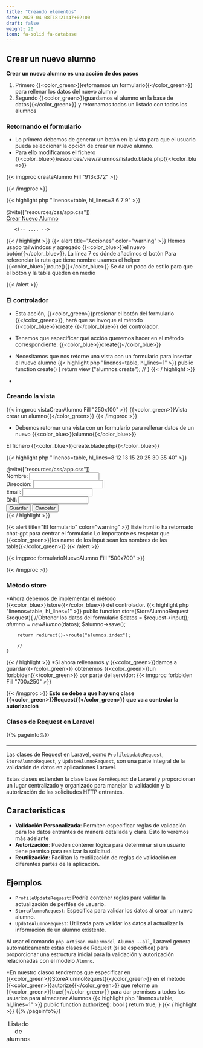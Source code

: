 ```yaml
---
title: "Creando elementos"
date: 2023-04-08T18:21:47+02:00
draft: false
weight: 20
icon: fa-solid fa-database
---
```

## Crear un nuevo alumno

**Crear un nuevo alumno es una acción de dos pasos**

1. Primero {{<color_green>}}retornamos un formulario{{</color_green>}} para rellenar los datos del nuevo alumno
2. Segundo {{<color_green>}}guardamos el alumno en la base de datos{{</color_green>}} y retornamos todos un listado con todos los alumnos

### Retornando el formulario


* Lo primero debemos de generar un botón en la vista para que el usuario pueda seleccionar la opción de crear un nuevo
  alumno.
* Para ello modificamos el fichero {{<color_blue>}}resources/view/alumnos/listado.blade.php{{</color_blue>}}

{{< imgproc createAlumno Fill "913x372" >}}

{{< /imgproc >}}

  {{< highlight php "linenos=table, hl_lines=3 6 7 9" >}}

<head>
<!-- ....  -->
    @vite(["resources/css/app.css"])
</head>
<body>
<div class="flex flex-col justify-center items-center w-full">
<a href="{{route("alumnos.create")}}" class="bg-amber-700 text-4xl text-white p-5 m-5 rounded-3xl outline-4  ">Crear Nuevo Alumno</a>
    <table>
        <caption class="text-3xl text-green-800 mb-5">Listado de alumnos</caption>

       <!-- .... -->

</div>

{{< / highlight >}}
{{< alert title="Acciones" color="warning" >}}
Hemos usado tailwindcss y agregado {{<color_blue>}}el nuevo botón{{</color_blue>}}.
La línea 7 es dónde añadimos el botón
Para referenciar la ruta que tiene nombre usamos el helper {{<color_blue>}}route(){{</color_blue>}}
Se da un poco de estilo para que el botón y la tabla queden en medio

{{< /alert >}}

### El controlador

* Esta acción, {{<color_green>}}presionar el botón del formulario {{</color_green>}}, hará que se invoque el método       {{<color_blue>}}create {{</color_blue>}} del controlador.
* Tenemos que especificar qué acción queremos hacer en el método correspondiente:  {{<color_blue>}}create{{</color_blue>}}

*  Necesitamos que nos retorne una vista con un formulario para insertar el nuevo alumno
   {{< highlight php "linenos=table, hl_lines=1" >}}
   public function create()
   {
   return view ("alumnos.create");
   //
   }
   {{< / highlight >}}
*

### Creando la vista

{{< imgproc vistaCrearAlumno Fill "250x100" >}}
{{<color_green>}}Vista crear un alumno{{</color_green>}}
{{< /imgproc >}}

* Debemos retornar una vista con un formulario para rellenar datos de un nuevo {{<color_blue>}}alumno{{</color_blue>}}

El fichero {{<color_blue>}}create.blade.php{{</color_blue>}}


{{< highlight php "linenos=table, hl_lines=8 12 13 15 20 25 30 35 40" >}}
<!DOCTYPE html>
<html lang="en">
<head>
    <meta charset="UTF-8">
    <meta name="viewport" content="width=device-width, initial-scale=1.0">
    <meta http-equiv="X-UA-Compatible" content="ie=edge">
    <title>Formulario</title>
    @vite(["resources/css/app.css"])
</head>

<body class="flex items-center justify-center h-screen bg-gray-100">
    <form action="" class="bg-white shadow-md rounded px-8 pt-6 pb-8 mb-4">
        <div class="mb-4">
            <label for="nombre" class="block text-gray-700 text-sm font-bold mb-2">Nombre:</label>
            <input type="text" name="nombre" id="nombre"
                class="shadow appearance-none border rounded w-full py-2 px-3 text-gray-700 leading-tight focus:outline-none focus:shadow-outline">
        </div>
        <div class="mb-4">
            <label for="direccion" class="block text-gray-700 text-sm font-bold mb-2">Dirección:</label>
            <input type="text" name="direccion" id="direccion"
                class="shadow appearance-none border rounded w-full py-2 px-3 text-gray-700 leading-tight focus:outline-none focus:shadow-outline">
        </div>
        <div class="mb-4">
            <label for="email" class="block text-gray-700 text-sm font-bold mb-2">Email:</label>
            <input type="text" name="email" id="email"
                class="shadow appearance-none border rounded w-full py-2 px-3 text-gray-700 leading-tight focus:outline-none focus:shadow-outline">
        </div>
        <div class="mb-4">
            <label for="dni" class="block text-gray-700 text-sm font-bold mb-2">DNI:</label>
            <input type="text" name="dni" id="dni"
                class="shadow appearance-none border rounded w-full py-2 px-3 text-gray-700 leading-tight focus:outline-none focus:shadow-outline">
        </div>
        <div class="flex items-center justify-between">
            <button type="submit"
                class="bg-blue-500 hover:bg-blue-700 text-white font-bold py-2 px-4 rounded focus:outline-none focus:shadow-outline">
                Guardar
            </button>
            <button type="button"
                class="bg-gray-500 hover:bg-gray-700 text-white font-bold py-2 px-4 rounded focus:outline-none focus:shadow-outline">
                Cancelar
            </button>
        </div>
    </form>
</body>

</html>
{{< / highlight >}}

{{< alert title="El formulario" color="warning" >}}
Este html lo ha retornado chat-gpt para centrar el formulario
Lo importante es respetar que {{<color_green>}}los name de los input sean los nombres de las tabls{{</color_green>}}
{{< /alert >}}

{{< imgproc formularioNuevoAlumno Fill "500x700" >}}

{{< /imgproc >}}

### Método store
*Ahora debemos de implementar el método {{<color_blue>}}store{{</color_blue>}} del controlador.
{{< highlight php "linenos=table, hl_lines=1" >}}
   public function store(StoreAlumnoRequest $request){
        //Obtener los datos del formulario
        $datos = $request->input();
        $alumno = new Alumno($datos);
        $alumno->save();
        
        return redirect()->route("alumnos.index");

        //
    }
{{< / highlight >}}
*Si ahora rellenamos y {{<color_green>}}damos a guardar{{</color_green>}} obtenemos {{<color_green>}}un forbbiden{{</color_green>}} por parte del servidor:
{{< imgproc forbbiden Fill "700x250" >}}

{{< /imgproc >}}
**Esto se debe a que hay unq clase {{<color_green>}}Request{{</color_green>}} que va a controlar la autorizacioń**

### Clases de Request en Laravel
{{% pageinfo%}}
#### 
****


Las clases de Request en Laravel, como `ProfileUpdateRequest`, `StoreAlumnoRequest`, y `UpdateAlumnoRequest`, son una parte integral de la validación de datos en aplicaciones Laravel. 

Estas clases extienden la clase base `FormRequest` de Laravel y proporcionan un lugar centralizado y organizado para manejar la validación y la autorización de las solicitudes HTTP entrantes.

## Características
- **Validación Personalizada**: Permiten especificar reglas de validación para los datos entrantes de manera detallada y clara. Esto lo veremos más adelante
- **Autorización**: Pueden contener lógica para determinar si un usuario tiene permiso para realizar la solicitud.
- **Reutilización**: Facilitan la reutilización de reglas de validación en diferentes partes de la aplicación.

## Ejemplos

- `ProfileUpdateRequest`: Podría contener reglas para validar la actualización de perfiles de usuario.
- `StoreAlumnoRequest`: Específica para validar los datos al crear un nuevo alumno.
- `UpdateAlumnoRequest`: Utilizada para validar los datos al actualizar la información de un alumno existente.

Al usar el comando `php artisan make:model Alumno --all`, Laravel genera automáticamente estas clases de Request (si se especifica) para proporcionar una estructura inicial para la validación y autorización relacionadas con el modelo `Alumno`.

*En nuestro clasoo tendremos que especificar en {{<color_green>}}StoreAlumnoRequest{{</color_green>}} en el método {{<color_green>}}autorize{{</color_green>}} que retorne un {{<color_green>}}true{{</color_green>}} para dar permisos a todos los usuarios para almacenar Alumnos
{{< highlight php "linenos=table, hl_lines=1" >}}
public function authorize(): bool
   {
      return true;
   }
{{< / highlight >}}
{{% /pageinfo%}}








